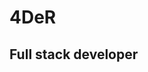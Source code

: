 # 4DeR
<!-- [![moulmado's 42 stats](https://badge.mediaplus.ma/darkblue/moulmado)](https://github.com/oakoudad/badge42) -->
## Full stack developer
